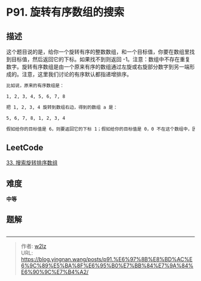 # P91. 旋转有序数组的搜索


<!--more-->

## 描述

这个题目说的是，给你一个旋转有序的整数数组，和一个目标值，你要在数组里找到目标值，然后返回它的下标。如果找不到则返回 -1。注意：数组中不存在重复数字。旋转有序数组是由一个原来有序的数组通过左旋或右旋部分数字到另一端形成的。注意，这里我们讨论的有序默认都指递增排序。

```markdown
比如说，原来的有序数组是：

1, 2, 3, 4, 5, 6, 7, 8

把 1, 2, 3, 4 旋转到数组右边，得到的数组 a 是：

5, 6, 7, 8, 1, 2, 3, 4

假如给你的目标值是 6，则要返回它的下标 1；假如给你的目标值是 0，0 不在这个数组中，因此返回 -1。
```

## LeetCode

[33. 搜索旋转排序数组](https://leetcode.cn/problems/search-in-rotated-sorted-array/description/)

## 难度

**中等**

## 题解

```java

```


---

> 作者: [w2lz](https://github.com/w2lz)  
> URL: https://blog.yingnan.wang/posts/p91.%E6%97%8B%E8%BD%AC%E6%9C%89%E5%BA%8F%E6%95%B0%E7%BB%84%E7%9A%84%E6%90%9C%E7%B4%A2/  

